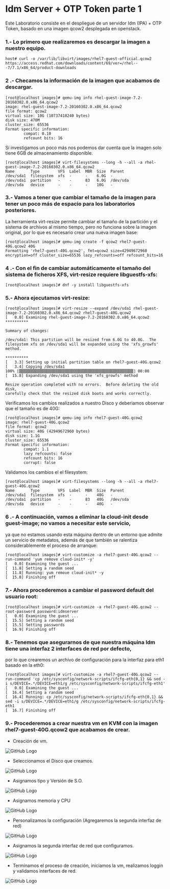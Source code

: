 # Idm Server + OTP Token parte 1
Este Laboratorio consiste en el despliegue de un servidor Idm (IPA) + OTP Token, basado en una imagen qcow2 desplegada en openstack.

### 1.- Lo primero que realizaremos es descargar la imagen a nuestro equipo.

	host# curl -o /var/lib/libvirt/images/rhel7-guest-official.qcow2 https://access.redhat.com/downloads/content/69/ver=/rhel---7/7.1/x86_64/product-downloads

### 2 .- Checamos la información de la imagen que acabamos de descargar.

	[root@localhost images]# qemu-img info rhel-guest-image-7.2-20160302.0.x86_64.qcow2 
	image: rhel-guest-image-7.2-20160302.0.x86_64.qcow2
	file format: qcow2
	virtual size: 10G (10737418240 bytes)
	disk size: 470M
	cluster_size: 65536
	Format specific information:
    		compat: 0.10
    		refcount bits: 16

Sí investigamos un poco más nos podemos dar cuenta que la imagen solo tiene 6GB de almacenamiento disponible.
	
	[root@localhost images]# virt-filesystems --long -h --all -a rhel-guest-image-7.2-20160302.0.x86_64.qcow2
	Name       Type        VFS  Label  MBR  Size  Parent
	/dev/sda1  filesystem  xfs  -      -    6.0G  -
	/dev/sda1  partition   -    -      83   6.0G  /dev/sda
	/dev/sda   device      -    -      -    10G   -

### 3.- Vamos a tener que cambiar el tamaño de la imagen para tener un poco más de espacio para los laboratorios posteriores. 
La herramienta virt-resize permite cambiar el tamaño de la partición y el sistema de archivos al mismo tiempo, 
pero no funciona sobre la imagen original, por lo que es necesario crear una nueva imagen base:

	[root@localhost images]# qemu-img create -f qcow2 rhel7-guest-40G.qcow2 40G
	Formatting 'rhel7-guest-40G.qcow2', fmt=qcow2 size=42949672960 encryption=off cluster_size=65536 lazy_refcounts=off refcount_bits=16

### 4 .- Con el fin de cambiar automáticamente el tamaño del sistema de ficheros XFS, virt-resize requiere libguestfs-xfs:

	[root@localhost images]# dnf -y install libguestfs-xfs

### 5.- Ahora ejecutamos virt-resize:

	[root@localhost images]# virt-resize --expand /dev/sda1 rhel-guest-image-7.2-20160302.0.x86_64.qcow2 rhel7-guest-40G.qcow2
	[   0.0] Examining rhel-guest-image-7.2-20160302.0.x86_64.qcow2
	**********

	Summary of changes:

	/dev/sda1: This partition will be resized from 6.0G to 40.0G.  The 
	filesystem xfs on /dev/sda1 will be expanded using the 'xfs_growfs' method.

	**********
	[   3.3] Setting up initial partition table on rhel7-guest-40G.qcow2
	[   3.4] Copying /dev/sda1
 	100% ⟦▒▒▒▒▒▒▒▒▒▒▒▒▒▒▒▒▒▒▒▒▒▒▒▒▒▒▒▒▒▒▒▒▒▒▒▒▒▒▒▒▒▒▒▒▒▒▒▒▒▒⟧ 00:00
	[  15.8] Expanding /dev/sda1 using the 'xfs_growfs' method

	Resize operation completed with no errors.  Before deleting the old disk, 
	carefully check that the resized disk boots and works correctly.

Verificamos los cambios realizados a nuestro Disco y deberiamos observar que el tamaño es de 40G:

	[root@localhost images]# qemu-img info rhel7-guest-40G.qcow2
	image: rhel7-guest-40G.qcow2
	file format: qcow2
	virtual size: 40G (42949672960 bytes)
	disk size: 1.1G
	cluster_size: 65536
	Format specific information:
    		compat: 1.1
    		lazy refcounts: false
    		refcount bits: 16
    		corrupt: false

Validamos los cambios el el filesystem:

	[root@localhost images]# virt-filesystems --long -h --all -a rhel7-guest-40G.qcow2
	Name       Type        VFS  Label  MBR  Size  Parent
	/dev/sda1  filesystem  xfs  -      -    40G   -
	/dev/sda1  partition   -    -      83   40G   /dev/sda
	/dev/sda   device      -    -      -    40G   -


### 6 .- A continuación, vamos a eliminar la cloud-init desde guest-image; no vamos a necesitar este servicio, 
ya que no estamos usando esta máquina dentro de un entorno que admite un servicio de metadatos, 
además de que también se ralentiza considerablemente el proceso de arranque:

	[root@localhost images]# virt-customize -a rhel7-guest-40G.qcow2 --run-command 'yum remove cloud-init* -y'
	[   0.0] Examining the guest ...
	[  11.8] Setting a random seed
	[  11.8] Running: yum remove cloud-init* -y
	[  15.8] Finishing off

### 7.- Ahora procederemos a cambiar el password default del usuario root:

	[root@localhost images]# virt-customize -a rhel7-guest-40G.qcow2 --root-password password:idmserver
	[   0.0] Examining the guest ...
	[  15.5] Setting a random seed
	[  15.5] Setting passwords
	[  16.9] Finishing off
	
### 8.- Tenemos que asegurarnos de que nuestra máquina Idm tiene una interfaz 2 interfaces de red por defecto,
por lo que crearemos un archivo de configuración para la interfaz para eth1 basado en la eth0:

	[root@localhost images]# virt-customize -a rhel7-guest-40G.qcow2 --run-command 'cp /etc/sysconfig/network-scripts/ifcfg-eth{0,1} && sed -i s/DEVICE=.*/DEVICE=eth1/g /etc/sysconfig/network-scripts/ifcfg-eth1'
	[   0.0] Examining the guest ...
	[  16.4] Setting a random seed
	[  16.4] Running: cp /etc/sysconfig/network-scripts/ifcfg-eth{0,1} && sed -i s/DEVICE=.*/DEVICE=eth1/g /etc/sysconfig/network-scripts/ifcfg-eth1
	[  16.7] Finishing off

### 9.- Procederemos a crear nuestra vm en KVM con la imagen rhel7-guest-40G.qcow2 que acabamos de crear.

* Creación de vm.

![GitHub Logo](/img/Lab-1/Lab-1-a.png)

* Seleccionamos el Disco que creamos.

![GitHub Logo](/img/Lab-1/Lab-1-i.png)

* Asignamos tipo y Versión de S.O.

![GitHub Logo](/img/Lab-1/Lab-1-c.png)

* Asignamos memoria y CPU

![GitHub Logo](/img/Lab-1/Lab-1-d.png)

* Personalizamos la configuración (Agregaremos la segunda interfaz de red)

![GitHub Logo](/img/Lab-1/Lab-1-e.png)

* Asignamos la segunda interfaz de red que configuramos.

![GitHub Logo](/img/Lab-1/Lab-1-f.png)

* Terminamos el proceso de creación, iniciamos la vm, realizamos loggin y validamos interfaces de red.

![GitHub Logo](/img/Lab-1/Lab-1-g.png)


